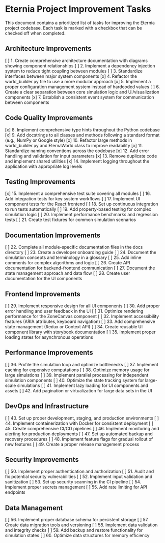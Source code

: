 # Eternia Project Improvement Tasks

This document contains a prioritized list of tasks for improving the Eternia project codebase. Each task is marked with
a checkbox that can be checked off when completed.

## Architecture Improvements

[ ] 1. Create comprehensive architecture documentation with diagrams showing component relationships
[ ] 2. Implement a dependency injection system to reduce tight coupling between modules
[ ] 3. Standardize interfaces between major system components
[x] 4. Refactor the world_builder.py file to use a more modular approach
[x] 5. Implement a proper configuration management system instead of hardcoded values
[ ] 6. Create a clear separation between core simulation logic and UI/visualization components
[x] 7. Establish a consistent event system for communication between components

## Code Quality Improvements

[x] 8. Implement comprehensive type hints throughout the Python codebase
[x] 9. Add docstrings to all classes and methods following a standard format (e.g., NumPy or Google style)
[x] 10. Refactor large methods in world_builder.py and EternaWorld class to improve readability
[x] 11. Standardize naming conventions across the codebase
[x] 12. Add error handling and validation for input parameters
[x] 13. Remove duplicate code and implement shared utilities
[x] 14. Implement logging throughout the application with appropriate log levels

## Testing Improvements

[x] 15. Implement a comprehensive test suite covering all modules
[ ] 16. Add integration tests for key system workflows
[ ] 17. Implement UI component tests for the React frontend
[ ] 18. Set up continuous integration to run tests automatically
[ ] 19. Add property-based testing for complex simulation logic
[ ] 20. Implement performance benchmarks and regression tests
[ ] 21. Create test fixtures for common simulation scenarios

## Documentation Improvements

[ ] 22. Complete all module-specific documentation files in the docs directory
[ ] 23. Create a developer onboarding guide
[ ] 24. Document the simulation concepts and terminology in a glossary
[ ] 25. Add inline comments for complex algorithms and logic
[ ] 26. Create API documentation for backend-frontend communication
[ ] 27. Document the state management approach and data flow
[ ] 28. Create user documentation for the UI components

## Frontend Improvements

[ ] 29. Implement responsive design for all UI components
[ ] 30. Add proper error handling and user feedback in the UI
[ ] 31. Optimize rendering performance for the ZoneCanvas component
[ ] 32. Implement accessibility features (ARIA attributes, keyboard navigation)
[ ] 33. Add comprehensive state management (Redux or Context API)
[ ] 34. Create reusable UI component library with storybook documentation
[ ] 35. Implement proper loading states for asynchronous operations

## Performance Improvements

[ ] 36. Profile the simulation loop and optimize bottlenecks
[ ] 37. Implement caching for expensive computations
[ ] 38. Optimize memory usage for large simulations
[ ] 39. Implement parallel processing for independent simulation components
[ ] 40. Optimize the state tracking system for large-scale simulations
[ ] 41. Implement lazy loading for UI components and assets
[ ] 42. Add pagination or virtualization for large data sets in the UI

## DevOps and Infrastructure

[ ] 43. Set up proper development, staging, and production environments
[ ] 44. Implement containerization with Docker for consistent deployment
[ ] 45. Create comprehensive CI/CD pipelines
[ ] 46. Implement monitoring and alerting for production deployments
[ ] 47. Set up automated backup and recovery procedures
[ ] 48. Implement feature flags for gradual rollout of new features
[ ] 49. Create a proper release management process

## Security Improvements

[ ] 50. Implement proper authentication and authorization
[ ] 51. Audit and fix potential security vulnerabilities
[ ] 52. Implement input validation and sanitization
[ ] 53. Set up security scanning in the CI pipeline
[ ] 54. Implement proper secrets management
[ ] 55. Add rate limiting for API endpoints

## Data Management

[ ] 56. Implement proper database schema for persistent storage
[ ] 57. Create data migration tools and versioning
[ ] 58. Implement data validation and integrity checks
[ ] 59. Add backup and restore functionality for simulation states
[ ] 60. Optimize data structures for memory efficiency
